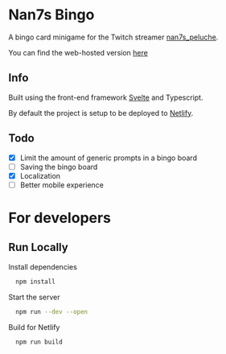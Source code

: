 # Nan7s Bingo

A bingo card minigame for the Twitch streamer [nan7s_peluche](https://www.twitch.tv/nan7s_peluche).

You can find the web-hosted version [here](https://nan7s-bingo.netlify.app/)


## Info

Built using the front-end framework [Svelte](https://svelte.dev/) and Typescript.

By default the project is setup to be deployed to [Netlify](https://www.netlify.com/).


## Todo

- [X] Limit the amount of generic prompts in a bingo board
- [ ] Saving the bingo board
- [X] Localization
- [ ] Better mobile experience

# For developers

## Run Locally
Install dependencies

```bash
  npm install
```

Start the server

```bash
  npm run --dev --open
```

Build for Netlify

```bash
  npm run build
```
